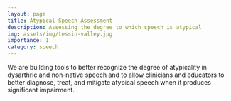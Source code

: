 ```yaml
---
layout: page
title: Atypical Speech Assessment
description: Assessing the degree to which speech is atypical
img: assets/img/tessin-valley.jpg
importance: 1
category: speech
---
```


We are building tools to better recognize the degree of atypicality in dysarthric and non-native speech and to allow clinicians and educators to better diagnose, treat, and mitigate atypical speech when it produces significant impairment.